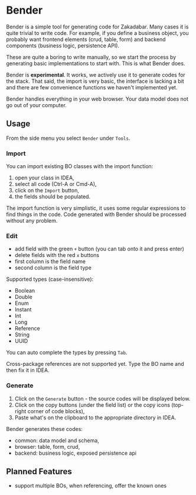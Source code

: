 # Bender

Bender is a simple tool for generating code for Zakadabar. Many cases it is
quite trivial to write code. For example, if you define a business object,
you probably want frontend elements (crud, table, form) and backend
components (business logic, persistence API).

These are quite a boring to write manually, so we start the process
by generating basic implementations to start with. This is what Bender does.

<div data-zk-enrich="Note" data-zk-flavour="Warning" data-zk-title="Experimental">

Bender is **experimental**. It works, we actively use it to generate codes for the
stack. That said, the import is very basic, the interface is lacking a bit and there
are few convenience functions we haven't implemented yet.

</div>

<div data-zk-enrich="Note" data-zk-flavour="Success" data-zk-title="Confidentiality">

Bender handles everything in your web browser. Your data model does not go
out of your computer.

</div>

## Usage

From the side menu you select `Bender` under `Tools`.

### Import

You can import existing BO classes with the import function:

1. open your class in IDEA, 
2. select all code (Ctrl-A or Cmd-A),
3. click on the `Import` button,
4. the fields should be populated.

The import function is very simplistic, it uses some regular expressions to
find things in the code. Code generated with Bender should be processed without
any problem.

### Edit

- add field with the green `+` button (you can tab onto it and press enter)
- delete fields with the red `x` buttons
- first column is the field name
- second column is the field type

Supported types (case-insensitive):

* Boolean
* Double
* Enum
* Instant
* Int
* Long
* Reference
* String
* UUID

<div data-zk-enrich="Note" data-zk-flavour="Success" data-zk-title="Type Auto-Completion">

You can auto complete the types by pressing `Tab`.

</div>

<div data-zk-enrich="Note" data-zk-flavour="Info" data-zk-title="Cross-Package References">

Cross-package references are not supported yet. Type the BO name and then fix it in IDEA.

</div>

### Generate

1. Click on the `Generate` button - the source codes will be displayed below.
1. Click on the copy buttons (under the field list) or the copy icons (top-right corner of code blocks),
1. Paste what's on the clipboard to the appropriate directory in IDEA.

Bender generates these codes:

* common: data model and schema,
* browser: table, form, crud,
* backend: business logic, exposed persistence api

## Planned Features

- support multiple BOs, when referencing, offer the known ones